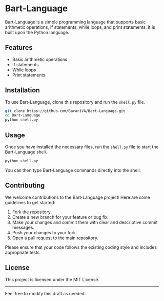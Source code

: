 # Bart-Language

Bart-Language is a simple programming language that supports basic arithmetic operations, if statements, while loops, and print statements. It is built upon the Python language.

## Features

- Basic arithmetic operations
- If statements
- While loops
- Print statements

## Installation

To use Bart-Language, clone this repository and run the `shell.py` file.

```bash
git clone https://github.com/BaraniVA/Bart-Language.git
cd Bart-Language
python shell.py
```

## Usage

Once you have installed the necessary files, run the `shell.py` file to start the Bart-Language shell.

```bash
python shell.py
```

You can then type Bart-Language commands directly into the shell.

## Contributing

We welcome contributions to the Bart-Language project! Here are some guidelines to get started:

1. Fork the repository.
2. Create a new branch for your feature or bug fix.
3. Make your changes and commit them with clear and descriptive commit messages.
4. Push your changes to your fork.
5. Open a pull request to the main repository.

Please ensure that your code follows the existing coding style and includes appropriate tests.

## License

This project is licensed under the MIT License.

---

Feel free to modify this draft as needed.
